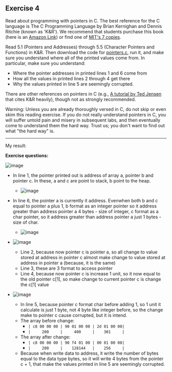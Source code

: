 **Exercise 4**
---

Read about programming with pointers in C. The best reference for the C language is The C Programming Language by Brian Kernighan and Dennis Ritchie (known as 'K&R'). We recommend that students purchase this book (here is an [Amazon Link](https://www.amazon.com/C-Programming-Language-2nd/dp/0131103628/sr=8-1/qid=1157812738/ref=pd_bbs_1/104-1502762-1803102?ie=UTF8&s=books)) or find one of [MIT's 7 copies](https://libraries.mit.edu/research-support/new-search-platform-launched/).

Read 5.1 (Pointers and Addresses) through 5.5 (Character Pointers and Functions) in K&R. Then download the code for [pointers.c](https://pdos.csail.mit.edu/6.828/2018/labs/lab1/pointers.c), run it, and make sure you understand where all of the printed values come from. In particular, make sure you understand:
- Where the pointer addresses in printed lines 1 and 6 come from
- How all the values in printed lines 2 through 4 get there
- Why the values printed in line 5 are seemingly corrupted.

There are other references on pointers in C (e.g., [A tutorial by Ted Jensen](https://pdos.csail.mit.edu/6.828/2018/readings/pointers.pdf) that cites K&R heavily), though not as strongly recommended.

Warning: Unless you are already thoroughly versed in C, do not skip or even skim this reading exercise. If you do not really understand pointers in C, you will suffer untold pain and misery in subsequent labs, and then eventually come to understand them the hard way. Trust us; you don't want to find out what "the hard way" is.

---

My result:

**Exercise questions:**

![image](https://github.com/vilesport/General-Xv6/assets/89498002/3f6ad5dd-5655-4ecc-9bcc-f8caf9410a73)

- In line 1, the pointer printed out is address of array a, pointer b and pointer c. In these, a and c are point to stack, b point to the heap.
  - ![image](https://github.com/vilesport/General-Xv6/assets/89498002/da1708c9-dd5a-49b5-a891-7814116e1bd8)

- In line 6, the pointer a is currently it address. Evenwhen both b and c equal to pointer a plus 1, b format as an integer pointer so it address greater than address pointer a 4 bytes - size of integer, c format as a char pointer, so it address greater than address pointer a just 1 bytes - size of char.
  - ![image](https://github.com/vilesport/General-Xv6/assets/89498002/957b0d4c-77c0-4999-948c-b809b40555a2)

- ![image](https://github.com/vilesport/General-Xv6/assets/89498002/69b0227d-9e0a-4855-81b3-81a3bebdd5cc)
  - Line 2, because now pointer c is pointer a, so all change to value stored at address in pointer c almost make change to value stored at address in pointer a (because, it is the same)
  - Line 3, these are 3 format to access pointer
  - Line 4, because now pointer c is increase 1 unit, so it now equal to the old pointer c[1], so make change to current pointer c is change the c[1] value

- ![image](https://github.com/vilesport/General-Xv6/assets/89498002/4ef2b9aa-aa5e-4e89-9a2d-235391f73d4f)
  - In line 5, because pointer c format char before adding 1, so 1 unit it calculate is just 1 byte, not 4 byte like integer before, so the change make to pointer c cause corrupted, but it is intend.
  - The array before change:
    - `| c8 00 00 00 | 90 01 00 00 | 2d 01 00 00|`
    - `|     200     |     400     |    301     |`
  - The array after change:
    - `| c8 00 00 00 | 90 f4 01 00 | 00 01 00 00|`
    - `|     200     |    128144   |    256     |`
  - Because when write data to address, it write the number of bytes equal to the data type bytes, so it will write 4 bytes from the pointer c + 1, that make the values printed in line 5 are seemingly corrupted.

